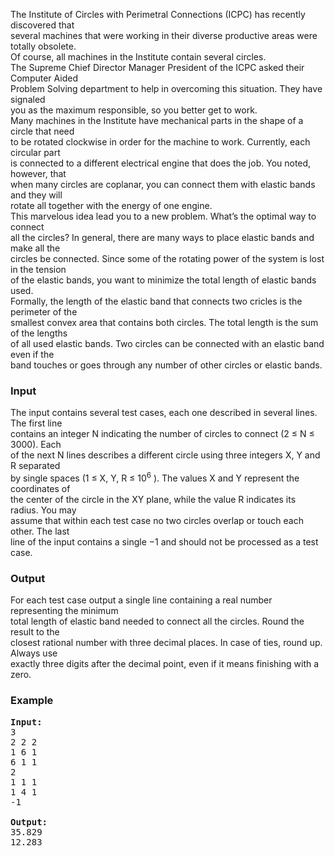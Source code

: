 <p>The Institute of Circles with Perimetral Connections (ICPC) has recently discovered that<br>several machines that were working in their diverse productive areas were totally obsolete.<br>Of course, all machines in the Institute contain several circles.<br>The Supreme Chief Director Manager President of the ICPC asked their Computer Aided<br>Problem Solving department to help in overcoming this situation. They have signaled<br>you as the maximum responsible, so you better get to work.<br>Many machines in the Institute have mechanical parts in the shape of a circle that need<br>to be rotated clockwise in order for the machine to work. Currently, each circular part<br>is connected to a different electrical engine that does the job. You noted, however, that<br>when many circles are coplanar, you can connect them with elastic bands and they will<br>rotate all together with the energy of one engine.<br>This marvelous idea lead you to a new problem. What’s the optimal way to connect<br>all the circles? In general, there are many ways to place elastic bands and make all the<br>circles be connected. Since some of the rotating power of the system is lost in the tension<br>of the elastic bands, you want to minimize the total length of elastic bands used.<br>Formally, the length of the elastic band that connects two cricles is the perimeter of the<br>smallest convex area that contains both circles. The total length is the sum of the lengths<br>of all used elastic bands. Two circles can be connected with an elastic band even if the<br>band touches or goes through any number of other circles or elastic bands.</p>
<h3>Input</h3>
<p>The input contains several test cases, each one described in several lines. The first line<br>contains an integer N indicating the number of circles to connect (2 ≤ N ≤ 3000). Each<br>of the next N lines describes a different circle using three integers X, Y and R separated<br>by single spaces (1 ≤ X, Y, R ≤ 10<sup>6</sup> ). The values X and Y represent the coordinates of<br>the center of the circle in the XY plane, while the value R indicates its radius. You may<br>assume that within each test case no two circles overlap or touch each other. The last<br>line of the input contains a single −1 and should not be processed as a test case.</p>
<h3>Output</h3>
<p>For each test case output a single line containing a real number representing the minimum<br>total length of elastic band needed to connect all the circles. Round the result to the<br>closest rational number with three decimal places. In case of ties, round up. Always use<br>exactly three digits after the decimal point, even if it means finishing with a zero.</p>
<h3>Example</h3>
<pre><strong>Input:</strong><br>3<br>2 2 2<br>1 6 1<br>6 1 1<br>2<br>1 1 1<br>1 4 1<br>-1<br><br><strong>Output:</strong>
35.829<br>12.283</pre>
